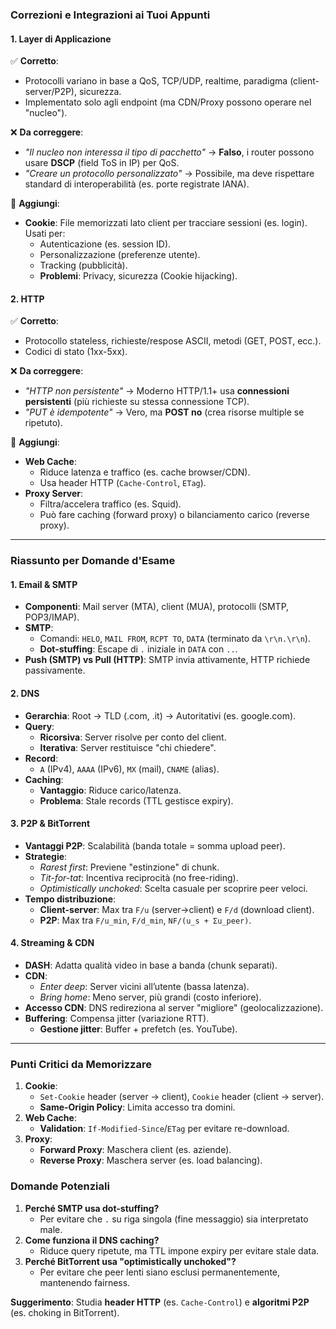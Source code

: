 ### **Correzioni e Integrazioni ai Tuoi Appunti**

#### **1. Layer di Applicazione**
✅ **Corretto**:  
- Protocolli variano in base a QoS, TCP/UDP, realtime, paradigma (client-server/P2P), sicurezza.  
- Implementato solo agli endpoint (ma CDN/Proxy possono operare nel "nucleo").  

❌ **Da correggere**:  
- *"Il nucleo non interessa il tipo di pacchetto"* → **Falso**, i router possono usare **DSCP** (field ToS in IP) per QoS.  
- *"Creare un protocollo personalizzato"* → Possibile, ma deve rispettare standard di interoperabilità (es. porte registrate IANA).  

🔹 **Aggiungi**:  
- **Cookie**: File memorizzati lato client per tracciare sessioni (es. login). Usati per:  
  - Autenticazione (es. session ID).  
  - Personalizzazione (preferenze utente).  
  - Tracking (pubblicità).  
  - **Problemi**: Privacy, sicurezza (Cookie hijacking).  

#### **2. HTTP**  
✅ **Corretto**:  
- Protocollo stateless, richieste/respose ASCII, metodi (GET, POST, ecc.).  
- Codici di stato (1xx-5xx).  

❌ **Da correggere**:  
- *"HTTP non persistente"* → Moderno HTTP/1.1+ usa **connessioni persistenti** (più richieste su stessa connessione TCP).  
- *"PUT è idempotente"* → Vero, ma **POST no** (crea risorse multiple se ripetuto).  

🔹 **Aggiungi**:  
- **Web Cache**:  
  - Riduce latenza e traffico (es. cache browser/CDN).  
  - Usa header HTTP (`Cache-Control`, `ETag`).  
- **Proxy Server**:  
  - Filtra/accelera traffico (es. Squid).  
  - Può fare caching (forward proxy) o bilanciamento carico (reverse proxy).  

---

### **Riassunto per Domande d'Esame**  

#### **1. Email & SMTP**  
- **Componenti**: Mail server (MTA), client (MUA), protocolli (SMTP, POP3/IMAP).  
- **SMTP**:  
  - Comandi: `HELO`, `MAIL FROM`, `RCPT TO`, `DATA` (terminato da `\r\n.\r\n`).  
  - **Dot-stuffing**: Escape di `.` iniziale in `DATA` con `..`.  
- **Push (SMTP) vs Pull (HTTP)**: SMTP invia attivamente, HTTP richiede passivamente.  

#### **2. DNS**  
- **Gerarchia**: Root → TLD (.com, .it) → Autoritativi (es. google.com).  
- **Query**:  
  - **Ricorsiva**: Server risolve per conto del client.  
  - **Iterativa**: Server restituisce "chi chiedere".  
- **Record**:  
  - `A` (IPv4), `AAAA` (IPv6), `MX` (mail), `CNAME` (alias).  
- **Caching**:  
  - **Vantaggio**: Riduce carico/latenza.  
  - **Problema**: Stale records (TTL gestisce expiry).  

#### **3. P2P & BitTorrent**  
- **Vantaggi P2P**: Scalabilità (banda totale = somma upload peer).  
- **Strategie**:  
  - *Rarest first*: Previene "estinzione" di chunk.  
  - *Tit-for-tat*: Incentiva reciprocità (no free-riding).  
  - *Optimistically unchoked*: Scelta casuale per scoprire peer veloci.  
- **Tempo distribuzione**:  
  - **Client-server**: Max tra `F/u` (server→client) e `F/d` (download client).  
  - **P2P**: Max tra `F/u_min`, `F/d_min`, `NF/(u_s + Σu_peer)`.  

#### **4. Streaming & CDN**  
- **DASH**: Adatta qualità video in base a banda (chunk separati).  
- **CDN**:  
  - *Enter deep*: Server vicini all’utente (bassa latenza).  
  - *Bring home*: Meno server, più grandi (costo inferiore).  
- **Accesso CDN**: DNS redireziona al server "migliore" (geolocalizzazione).  
- **Buffering**: Compensa jitter (variazione RTT).  
  - **Gestione jitter**: Buffer + prefetch (es. YouTube).  

---

### **Punti Critici da Memorizzare**  
1. **Cookie**:  
   - `Set-Cookie` header (server → client), `Cookie` header (client → server).  
   - **Same-Origin Policy**: Limita accesso tra domini.  
2. **Web Cache**:  
   - **Validation**: `If-Modified-Since`/`ETag` per evitare re-download.  
3. **Proxy**:  
   - **Forward Proxy**: Maschera client (es. aziende).  
   - **Reverse Proxy**: Maschera server (es. load balancing).  

### **Domande Potenziali**  
1. **Perché SMTP usa dot-stuffing?**  
   - Per evitare che `.` su riga singola (fine messaggio) sia interpretato male.  
2. **Come funziona il DNS caching?**  
   - Riduce query ripetute, ma TTL impone expiry per evitare stale data.  
3. **Perché BitTorrent usa "optimistically unchoked"?**  
   - Per evitare che peer lenti siano esclusi permanentemente, mantenendo fairness.  

**Suggerimento**: Studia **header HTTP** (es. `Cache-Control`) e **algoritmi P2P** (es. choking in BitTorrent).